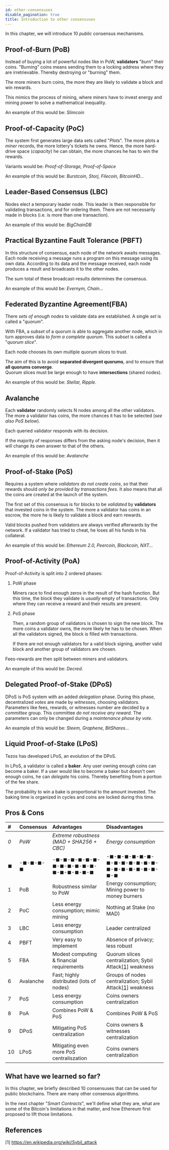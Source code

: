 ```yaml
---
id: other-consensuses
disable_pagination: true
title: Introduction to other consensuses
---
```


In this chapter, we will introduce 10 *public* consensus mechanisms.

## Proof-of-Burn (PoB)
Instead of buying a lot of powerful nodes like in PoW, **validators** "*burn*" their coins. "Burning" coins means sending them to a locking address where they are irretrievable. Thereby destroying or "burning" them.

The more miners burn coins, the more they are likely to validate a block and win rewards.

This mimics the process of mining, where miners have to invest energy and mining power to solve a mathematical inequality.

An example of this would be: *Slimcoin*

## Proof-of-Capacity (PoC)
The system first generates large data sets called "*Plots*". The more plots a *miner* records, the more lottery's tickets he owns. Hence, the more hard-drive space (*capacity*) he can obtain, the more chances he has to win the rewards.

Variants would be: *Proof-of-Storage, Proof-of-Space*

An example of this would be: *Burstcoin, Storj, Filecoin, BitcoinHD...*

## Leader-Based Consensus (LBC)
Nodes elect a temporary leader node. This leader is then responsible for validating transactions, and for ordering them. There are not necessarily made in blocks (i.e. is more than one transaction).

An example of this would be: *BigChainDB*

## Practical Byzantine Fault Tolerance (PBFT)
In this structure of consensus, each node of the network awaits messages. Each node receiving a message runs a program on this message using its own data. According to its data and the message received, each node produces a result and broadcasts it to the other nodes.

The sum total of these broadcast-results determines the consensus.

An example of this would be: *Evernym, Chain...*

## Federated​ ​Byzantine​ ​Agreement​ ​(FBA)
There *sets of enough nodes* to validate data are established. A single *set* is called a "*quorum*".

With FBA, a *subset* of a quorum is able to aggregate another node, which in turn approves data *to form a complete quorum*. This *subset* is called a "*quorum slice*".

Each node chooses its own multiple quorum slices to trust.

The aim of this is to avoid **separated divergent quorums**, and to ensure that **all quorums converge**.  
Quorum slices must be large enough to have **intersections** (shared nodes).

An example of this would be: *Stellar, Ripple*.

## Avalanche
Each **validator** randomly selects N nodes among all the other validators. The more a validator has coins, the more chances it has to be selected (*see also PoS below*).

Each queried validator responds with its decision.

If the majority of responses differs from the asking node's decision, then it will change its own answer to that of the others.

An example of this would be: *Avalanche*

## Proof-of-Stake (PoS)
Requires a system where _validators_  *do not create coins*, so that their rewards should *only be provided by transactions fees*. It also means that all the coins are created at the launch of the system.

The first set of this consensus is for blocks to be  *validated* by **validators** that invested coins in the system. The more a validator has coins in an escrow, the more he is likely to validate a block and earn rewards.

Valid blocks pushed from validators are always verified afterwards by the network. If a validator has tried to cheat, he loses all his funds in his collateral.

An example of this would be: *Ethereum 2.0, Peercoin, Blackcoin, NXT...*

## Proof-of-Activity (PoA)
Proof-of-Activity is split into 2 ordered phases:
1. PoW phase

    Miners race to find enough zeros in the result of the hash function. But this time, the block they validate is _usually_ empty of transactions. Only where they can receive a reward and their results are present.

2. PoS phase

    Then, a random group of validators is chosen to sign the new block. The more coins a validator owns, the more likely he has to be chosen. When all the validators signed, the block is filled with transactions.

    If there are not enough validators for a valid block signing, another valid block and another group of validators are chosen.

Fees-rewards are then split between miners and validators.

An example of this would be: *Decred*.

## Delegated Proof-of-Stake (DPoS)
DPoS is PoS system with an added *delegation* phase. During this phase, decentralized *votes* are made by *witnesses*, choosing validators. Parameters like fees, rewards, or witnesses number are decided by a *committee* group. This committee *do not receive any reward*. The parameters can only be changed during a *maintenance phase by vote*.

An example of this would be: *Steem, Graphene, BitShares...*

## Liquid Proof-of-Stake (LPoS)
Tezos has developed LPoS, an evolution of the DPoS.

In LPoS, a validator is called a **baker**. Any user owning enough coins can become a baker. If a user would like to become a baker but doesn't own enough coins, he can _delegate_ his coins. Thereby benefiting from a portion of the fee share.

The probability to win a bake is proportional to the amount invested. The baking time is organized in cycles and coins are locked during this time.

## Pros & Cons

| #    | Consensus | Advantages                                | Disadvantages                                                                                               |
| :--- | :-------- | :---------------------------------------- | :---------------------------------------------------------------------------------------------------------- |
| *0*  | *PoW*     | *Extreme robustness (MAD + SHA256 + CBC)* | *Energy consumption*                                                                                        |
| ◼    | -◼-◼-◼-◼  | -◼-◼-◼-◼-◼-◼-◼-◼-◼-◼-◼-◼-◼-◼-◼-◼-◼-◼      | -◼-◼-◼-◼-◼-◼-◼-◼-◼-◼-◼-◼-◼-◼-◼-◼-◼-◼-◼-◼-◼-◼                                                                |
| 1    | PoB       | Robustness similar to PoW                 | Energy consumption; Mining power to money burners                                                           |
| 2    | PoC       | Less energy consumption; mimic mining     | Nothing at Stake (no MAD)                                                                                   |
| 3    | LBC       | Less energy consumption                   | Leader centralized                                                                                          |
| 4    | PBFT      | Very easy to implement                    | Absence of privacy; less robust                                                                             |
| 5    | FBA       | Modest computing & financial requirements | Quorum slices centralization; Sybil Attack[[1]](/blockchain-basics/other-consensuses#references) weakness   |
| 6    | Avalanche | Fast; highly distributed (lots of nodes)  | Groups of nodes centralization; Sybil Attack[[1]](/blockchain-basics/other-consensuses#references) weakness |
| 7    | PoS       | Less energy consumption                   | Coins owners centralization                                                                                 |
| 8    | PoA       | Combines PoW & PoS                        | Combines PoW & PoS                                                                                          |
| 9    | DPoS      | Mitigating PoS centralization             | Coins owners & witnesses centralization                                                                     |
| 10   | LPoS      | Mitigating even more PoS centraliszation  | Coins owners centralization                                                                                 |

## What have we learned so far?
In this chapter, we briefly described 10 consensuses that can be used for public blockchains. There are many other consensus algorithms.

In the next chapter "_Smart Contracts_", we'll define what they are, what are some of the Bitcoin's limitations in that matter, and how Ethereum first proposed to lift those limitations.

## References
[1] https://en.wikipedia.org/wiki/Sybil_attack